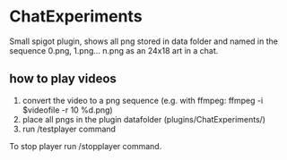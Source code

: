# ChatExperiments
Small spigot plugin, shows all png stored in data folder and named in the sequence 0.png, 1.png... n.png as an 24x18 art in a chat.
## how to play videos
1. convert the video to a png sequence (e.g. with ffmpeg: ffmpeg -i $videofile -r 10 %d.png)
2. place all pngs in the plugin datafolder (plugins/ChatExperiments/)
3. run /testplayer command

To stop player run /stopplayer command.
